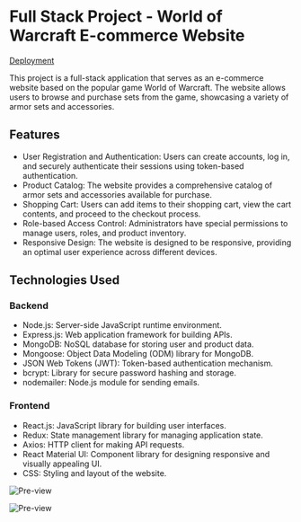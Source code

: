 # Full Stack Project - World of Warcraft E-commerce Website

[Deployment](https://full-stack-project-world-of-warcraft-e-commerce-app.vercel.app/)

This project is a full-stack application that serves as an e-commerce website based on the popular game World of Warcraft. The website allows users to browse and purchase sets from the game, showcasing a variety of armor sets and accessories.

## Features

- User Registration and Authentication: Users can create accounts, log in, and securely authenticate their sessions using token-based authentication.
- Product Catalog: The website provides a comprehensive catalog of armor sets and accessories available for purchase.
- Shopping Cart: Users can add items to their shopping cart, view the cart contents, and proceed to the checkout process.
- Role-based Access Control: Administrators have special permissions to manage users, roles, and product inventory.
- Responsive Design: The website is designed to be responsive, providing an optimal user experience across different devices.

## Technologies Used

### Backend

- Node.js: Server-side JavaScript runtime environment.
- Express.js: Web application framework for building APIs.
- MongoDB: NoSQL database for storing user and product data.
- Mongoose: Object Data Modeling (ODM) library for MongoDB.
- JSON Web Tokens (JWT): Token-based authentication mechanism.
- bcrypt: Library for secure password hashing and storage.
- nodemailer: Node.js module for sending emails.

### Frontend

- React.js: JavaScript library for building user interfaces.
- Redux: State management library for managing application state.
- Axios: HTTP client for making API requests.
- React Material UI: Component library for designing responsive and visually appealing UI.
- CSS: Styling and layout of the website.

![Pre-view](./server/src/public/Screenshot_463.png "Pre-view")

![Pre-view](./server/src/public/Screenshot_462.png "Pre-view")
